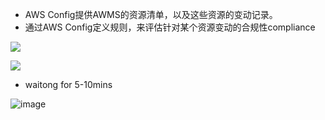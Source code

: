
- AWS Config提供AWMS的资源清单，以及这些资源的变动记录。
- 通过AWS Config定义规则，来评估针对某个资源变动的合规性compliance

![](http://tvax3.sinaimg.cn/large/006gDTsUgy1g9n2o76fauj311x0f5wgs.jpg)

![](http://tva2.sinaimg.cn/large/006gDTsUgy1g9n2oxhbx1j311v0dwjsn.jpg)


- waitong for 5-10mins

![image](https://user-images.githubusercontent.com/26485327/70409787-5e6c7380-1a90-11ea-9e6e-3a9606cb598f.png)

